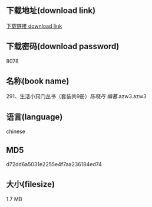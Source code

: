 ## 下载地址(download link)
[下载链接 download link](https://voluble-croquembouche-d321dc.netlify.app/?s=291%E3%80%81%E7%94%9F%E6%B4%BB%E5%B0%8F%E7%AA%8D%E9%97%A8%E4%B8%9B%E4%B9%A6%EF%BC%88%E5%A5%97%E8%A3%85%E5%85%B19%E5%86%8C%EF%BC%89_%E9%99%88%E6%99%93%E4%B8%B9+%E7%BC%96%E8%91%97_.azw3)

## 下载密码(download password)
8078

## 名称(book name)
291、生活小窍门丛书（套装共9册）_陈晓丹 编著_.azw3.azw3

## 语言(language)
chinese

## MD5
d72dd6a5031e2255e4f7aa236184ed74

## 大小(filesize)
1.7 MB
